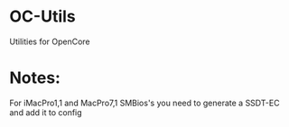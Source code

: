 # OC-Utils
Utilities for OpenCore

# Notes:
For iMacPro1,1 and MacPro7,1 SMBios's you need to generate a SSDT-EC and add it to config
